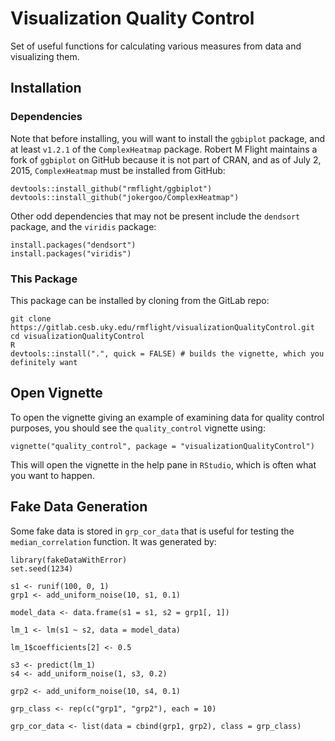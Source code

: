 Visualization Quality Control
=============================

Set of useful functions for calculating various measures from data and
visualizing them.

Installation
------------

### Dependencies

Note that before installing, you will want to install the `ggbiplot`
package, and at least `v1.2.1` of the `ComplexHeatmap` package. Robert M
Flight maintains a fork of `ggbiplot` on GitHub because it is not part
of CRAN, and as of July 2, 2015, `ComplexHeatmap` must be installed from
GitHub:

    devtools::install_github("rmflight/ggbiplot")
    devtools::install_github("jokergoo/ComplexHeatmap")

Other odd dependencies that may not be present include the `dendsort`
package, and the `viridis` package:

    install.packages("dendsort")
    install.packages("viridis")

### This Package

This package can be installed by cloning from the GitLab repo:

    git clone https://gitlab.cesb.uky.edu/rmflight/visualizationQualityControl.git
    cd visualizationQualityControl
    R
    devtools::install(".", quick = FALSE) # builds the vignette, which you definitely want

Open Vignette
-------------

To open the vignette giving an example of examining data for quality
control purposes, you should see the `quality_control` vignette using:

    vignette("quality_control", package = "visualizationQualityControl")

This will open the vignette in the help pane in `RStudio`, which is
often what you want to happen.

Fake Data Generation
--------------------

Some fake data is stored in `grp_cor_data` that is useful for testing
the `median_correlation` function. It was generated by:

    library(fakeDataWithError)
    set.seed(1234)

    s1 <- runif(100, 0, 1)
    grp1 <- add_uniform_noise(10, s1, 0.1)

    model_data <- data.frame(s1 = s1, s2 = grp1[, 1])

    lm_1 <- lm(s1 ~ s2, data = model_data)

    lm_1$coefficients[2] <- 0.5

    s3 <- predict(lm_1)
    s4 <- add_uniform_noise(1, s3, 0.2)

    grp2 <- add_uniform_noise(10, s4, 0.1)

    grp_class <- rep(c("grp1", "grp2"), each = 10)

    grp_cor_data <- list(data = cbind(grp1, grp2), class = grp_class)
